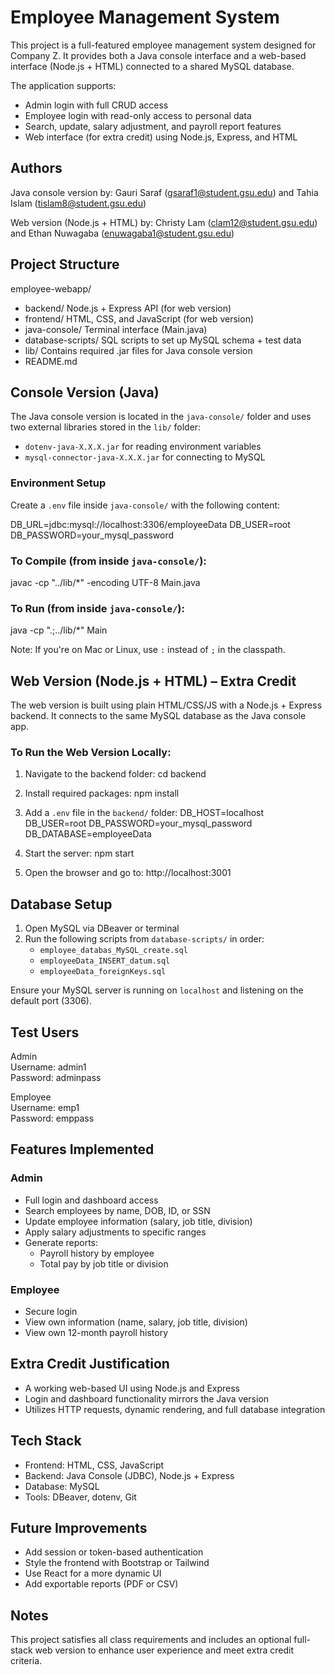 # Employee Management System

This project is a full-featured employee management system designed for Company Z. It provides both a Java console interface and a web-based interface (Node.js + HTML) connected to a shared MySQL database.

The application supports:
- Admin login with full CRUD access
- Employee login with read-only access to personal data
- Search, update, salary adjustment, and payroll report features
- Web interface (for extra credit) using Node.js, Express, and HTML

## Authors

Java console version by: 
Gauri Saraf (gsaraf1@student.gsu.edu) and Tahia Islam (tislam8@student.gsu.edu)  

Web version (Node.js + HTML) by: 
Christy Lam (clam12@student.gsu.edu) and Ethan Nuwagaba (enuwagaba1@student.gsu.edu)

## Project Structure

employee-webapp/  
- backend/              Node.js + Express API (for web version)  
- frontend/             HTML, CSS, and JavaScript (for web version)  
- java-console/         Terminal interface (Main.java)  
- database-scripts/     SQL scripts to set up MySQL schema + test data  
- lib/                  Contains required .jar files for Java console version  
- README.md  

## Console Version (Java)

The Java console version is located in the `java-console/` folder and uses two external libraries stored in the `lib/` folder:
- `dotenv-java-X.X.X.jar` for reading environment variables
- `mysql-connector-java-X.X.X.jar` for connecting to MySQL

### Environment Setup

Create a `.env` file inside `java-console/` with the following content:

DB_URL=jdbc:mysql://localhost:3306/employeeData
DB_USER=root
DB_PASSWORD=your_mysql_password

### To Compile (from inside `java-console/`):

javac -cp "../lib/*" -encoding UTF-8 Main.java

### To Run (from inside `java-console/`):

java -cp ".;../lib/*" Main

Note: If you're on Mac or Linux, use `:` instead of `;` in the classpath.

## Web Version (Node.js + HTML) – Extra Credit

The web version is built using plain HTML/CSS/JS with a Node.js + Express backend. It connects to the same MySQL database as the Java console app.

### To Run the Web Version Locally:

1. Navigate to the backend folder:
   cd backend

2. Install required packages:
   npm install

3. Add a `.env` file in the `backend/` folder:
   DB_HOST=localhost
   DB_USER=root
   DB_PASSWORD=your_mysql_password
   DB_DATABASE=employeeData

4. Start the server:
   npm start

5. Open the browser and go to:
   http://localhost:3001

## Database Setup

1. Open MySQL via DBeaver or terminal
2. Run the following scripts from `database-scripts/` in order:
   - `employee_databas_MySQL_create.sql`
   - `employeeData_INSERT_datum.sql`
   - `employeeData_foreignKeys.sql`

Ensure your MySQL server is running on `localhost` and listening on the default port (3306).

## Test Users

Admin  
Username: admin1  
Password: adminpass

Employee  
Username: emp1  
Password: emppass

## Features Implemented

### Admin
- Full login and dashboard access
- Search employees by name, DOB, ID, or SSN
- Update employee information (salary, job title, division)
- Apply salary adjustments to specific ranges
- Generate reports:
  - Payroll history by employee
  - Total pay by job title or division

### Employee
- Secure login
- View own information (name, salary, job title, division)
- View own 12-month payroll history

## Extra Credit Justification

- A working web-based UI using Node.js and Express
- Login and dashboard functionality mirrors the Java version
- Utilizes HTTP requests, dynamic rendering, and full database integration

## Tech Stack

- Frontend: HTML, CSS, JavaScript
- Backend: Java Console (JDBC), Node.js + Express
- Database: MySQL
- Tools: DBeaver, dotenv, Git

## Future Improvements

- Add session or token-based authentication
- Style the frontend with Bootstrap or Tailwind
- Use React for a more dynamic UI
- Add exportable reports (PDF or CSV)

## Notes

This project satisfies all class requirements and includes an optional full-stack web version to enhance user experience and meet extra credit criteria.
